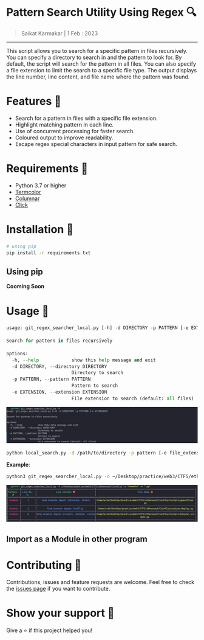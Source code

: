 # Pattern Search Utility Using Regex 🔍

> Saikat Karmakar | 1 Feb : 2023

---

This script allows you to search for a specific pattern in files recursively. You can specify a directory to search in and the pattern to look for. By default, the script will search for the pattern in all files. You can also specify a file extension to limit the search to a specific file type. The output displays the line number, line content, and file name where the pattern was found.

# Features 🚀
- Search for a pattern in files with a specific file extension.
- Highlight matching pattern in each line.
- Use of concurrent processing for faster search.
- Coloured output to improve readability.
- Escape regex special characters in input pattern for safe search.


# Requirements 💾

- Python 3.7 or higher
- [Termcolor](https://pypi.org/project/termcolor/)
- [Columnar](https://pypi.org/project/columnar/)
- [Click](https://pypi.org/project/click/)

# Installation 🤖
```bash
# using pip
pip install -r requirements.txt
```

## Using pip
**Cooming Soon**

# Usage 🚀
```py
usage: git_regex_searcher_local.py [-h] -d DIRECTORY -p PATTERN [-e EXTENSION]

Search for pattern in files recursively

options:
  -h, --help            show this help message and exit
  -d DIRECTORY, --directory DIRECTORY
                        Directory to search
  -p PATTERN, --pattern PATTERN
                        Pattern to search
  -e EXTENSION, --extension EXTENSION
                        File extension to search (default: all files)

```

![](images/image2.png)

```bash
python local_search.py -d /path/to/directory -p pattern [-e file_extension]
```

**Example**:

```bash
python3 git_regex_searcher_local.py -d ~/Desktop/practice/web3/CTFS/ethernaut/CoinFlip -p "brownie" -e ".py"
```

![](images/image.png)


## Import as a Module in other program


# Contributing 🤝
Contributions, issues and feature requests are welcome. Feel free to check the [issues page](https://github.com/aviksaikat/repo/issues) if you want to contribute.


# Show your support 💖
Give a ⭐️ if this project helped you!
